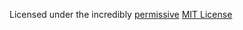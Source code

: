 Licensed under the incredibly [permissive](http://en.wikipedia.org/wiki/Permissive_free_software_licence) [MIT License](http://creativecommons.org/licenses/MIT/)
